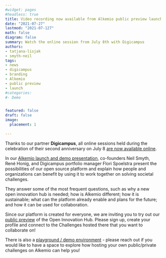 ```yaml
---
#widget: pages
#headless: true
title: Video recording now available from Alkemio public preview launch! (dutch)
date: "2021-07-27"
lastmod: "2021-07-127"
math: false
diagram: false
summary: Watch the online session from July 8th with Digicampus
authors:
- tatjana-lisjak
- smyth-neil
tags:
- news
- digicampus
- branding
- Alkemio
- public preview
- launch
#categories:
#- Demo


featured: false
draft: false
image:
  placement: 1
  
---
```


Thanks to our partner **Digicampus**, all online sessions held during the celebration of their second anniversary on July 8 [are now available online](https://digicampus.tech/terugkijken-online-sessies-2-jaar-digicampus/).

In our [Alkemio launch and demo presentation](https://player.vimeo.com/video/577566235), co-founders Neil Smyth, René Honig, and Digicampus portfolio manager Flori Spoelstra present the possibilities of our open source platform and explain how people and organizations can benefit by using it to work together on solving societal challenges. 

They answer some of the most frequent questions, such as why a new open innovation hub is needed; how is Alkemio different; how it is sustainable; what can the platform already enable and plans for the future; and how it can be used for collaboration. 

Since our platform is created for everyone, we are inviting you to try out our [public preview](https://hub.alkem.io) of the Open Innovation Hub. Please sign up, create your profile and connect to the Challenges hosted there that you want to collaborate on!

There is also a [playground / demo environment](https://demo.alkem.io) - please reach out if you would like to have a space to explore how hosting your own public/private challenges on Alkemio can help you!





